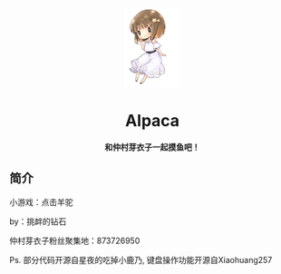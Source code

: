 <p align="center">
  <a href="https://454478978.github.io/Alpaca/index.html"><img src="https://github.com/454478978/Alpaca/blob/main/static/image/Meiko.png?raw=true" width="100" height="141" alt="Meiko"></a>
</p>
<div align="center">

# Alpaca
**和仲村芽衣子一起摸鱼吧！**
</div>

## 简介
小游戏：点击羊驼

by：挑衅的钻石

仲村芽衣子粉丝聚集地：873726950


Ps. 部分代码开源自星夜的吃掉小鹿乃, 键盘操作功能开源自Xiaohuang257